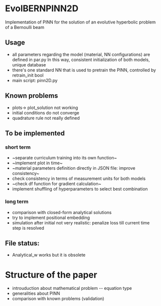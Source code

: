 # EvolBERNPINN2D
Implementation of PINN for the solution of an evolutive hyperbolic problem of a Bernoulli beam
## Usage
- all parameters regarding the model (material, NN configurations) are defined in par.py
In this way, consistent initialization of both models, unique database
- there's one standard NN that is used to pretrain the PINN, controlled by retrain_init bool
- main script: pinn2D.py
## Known problems
- plots-> plot_solution not working
- initial conditions do not converge
- quadrature rule not really defined
## To be implemented
### short term
- ~separate curriculum training into its own function~
- ~implement plot in time~
- ~material parameters definition directly in JSON file: improve consistency~
- check consistency in terms of measurement units for both models
- ~check df function for gradient calculation~
- implement shuffling of hyperparameters to select best combination
### long term
- comparison with closed-form analytical solutions
- try to implement positional embedding
- simulation after initial not very realistic: penalize loss till current time step is resolved
## File status:
- Analytical_w works but it is obsolete
# Structure of the paper
- introuduction about mathematical problem
-- equation type
- generalities about PINN
- comparison with known problems (validation)
